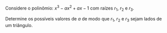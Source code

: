 Considere o polinômio: $x^3 - ax^2 + ax - 1$  com raízes $r_1$, $r_2$ e $r_3$. 

Determine os possíveis valores de $a$ de modo que $r_1$, $r_2$ e $r_3$ sejam lados de um triângulo. 
